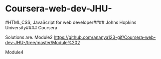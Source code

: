 # Coursera-web-dev-JHU-

#HTML,CSS, JavaScript for web developer####
Johns Hopkins University#### Coursera

Solutions are. 
Module2 
https://github.com/ananya123-gif/Coursera-web-dev-JHU-/tree/master/Module%202

Module4 

